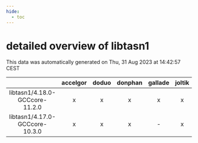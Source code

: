 ```yaml
---
hide:
  - toc
---
```


detailed overview of libtasn1
=============================


This data was automatically generated on Thu, 31 Aug 2023 at 14:42:57 CEST  

| |accelgor|doduo|donphan|gallade|joltik|skitty|swalot|victini|
| :---: | :---: | :---: | :---: | :---: | :---: | :---: | :---: | :---: |
|libtasn1/4.18.0-GCCcore-11.2.0|x|x|x|x|x|x|x|x|
|libtasn1/4.17.0-GCCcore-10.3.0|x|x|x|-|x|x|x|x|

